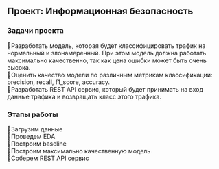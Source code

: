 ## Проект: Информационная безопасность
### Задачи проекта
🔸Разработать модель, которая будет классифицировать трафик на нормальный и злонамеренный. При этом модель должна работать максимально качественно, так как цена ошибки может быть очень высока.\
🔸Оценить качество модели по различным метрикам классификации: precision, recall, f1_score, accuracy.\
🔸Разработать REST API сервис, который будет принимать на вход данные трафика и возвращать класс этого трафика.
### Этапы работы
🔸Загрузим данные\
🔸Проведем EDA\
🔸Построим baseline\
🔸Построим максимально качественную модель\
🔸Соберем REST API сервис

